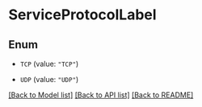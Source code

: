 # ServiceProtocolLabel

## Enum


* `TCP` (value: `"TCP"`)

* `UDP` (value: `"UDP"`)


[[Back to Model list]](../README.md#documentation-for-models) [[Back to API list]](../README.md#documentation-for-api-endpoints) [[Back to README]](../README.md)


